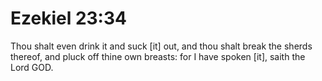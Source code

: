 # Ezekiel 23:34

Thou shalt even drink it and suck [it] out, and thou shalt break the sherds thereof, and pluck off thine own breasts: for I have spoken [it], saith the Lord GOD.